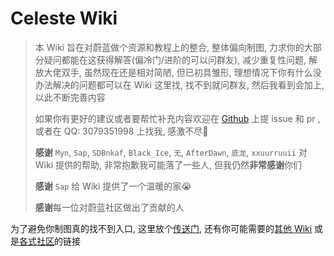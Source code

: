 # Celeste Wiki

> 本 Wiki 旨在对蔚蓝做个资源和教程上的整合, 整体偏向制图, 力求你的大部分疑问都能在这获得解答(偏冷门/进阶的可以问群友), 减少重复性问题, 解放大佬双手, 虽然现在还是相对简陋, 但已初具雏形, 理想情况下你有什么没办法解决的问题都可以在 Wiki 这里找, 找不到就问群友, 然后我看到会加上, 以此不断完善内容
> 
> 如果你有更好的建议或者要帮忙补充内容欢迎在 [Github](https://github.com/LuckyBoy-7/CelesteWikiModule) 上提 issue 和 pr , 或者在 QQ: 3079351998 上找我, 感激不尽🥰
> 
> **感谢** `Myn`, `Sap`, `SDBnkaf`, `Black_Ice`, `无`, `AfterDawn`, `底龙`, `xxuurruuii` 对 Wiki 提供的帮助,  非常抱歉我可能落了一些人, 但我仍然**非常感谢**你们
> 
> **感谢** `Sap` 给 Wiki 提供了一个温暖的家😭
> 
> **感谢**每一位对蔚蓝社区做出了贡献的人

为了避免你制图真的找不到入口, 这里放个[传送门](mappings/overall.md), 还有你可能需要的[其他 Wiki](general/wiki.md) 或是[各式社区](general/community.md)的链接



